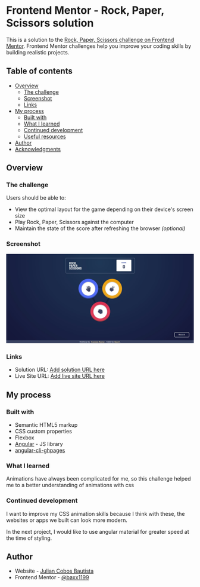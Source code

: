 # Frontend Mentor - Rock, Paper, Scissors solution

This is a solution to the [Rock, Paper, Scissors challenge on Frontend Mentor](https://www.frontendmentor.io/challenges/rock-paper-scissors-game-pTgwgvgH). Frontend Mentor challenges help you improve your coding skills by building realistic projects. 

## Table of contents

- [Overview](#overview)
  - [The challenge](#the-challenge)
  - [Screenshot](#screenshot)
  - [Links](#links)
- [My process](#my-process)
  - [Built with](#built-with)
  - [What I learned](#what-i-learned)
  - [Continued development](#continued-development)
  - [Useful resources](#useful-resources)
- [Author](#author)
- [Acknowledgments](#acknowledgments)



## Overview

### The challenge

Users should be able to:

- View the optimal layout for the game depending on their device's screen size
- Play Rock, Paper, Scissors against the computer
- Maintain the state of the score after refreshing the browser _(optional)_

### Screenshot

![](./src/images/screenMain.JPG)

### Links

- Solution URL: [Add solution URL here](https://your-solution-url.com)
- Live Site URL: [Add live site URL here](https://your-live-site-url.com)

## My process

### Built with

- Semantic HTML5 markup
- CSS custom properties
- Flexbox
- [Angular](hhttps://angular.io/) - JS library
- [angular-cli-ghpages](https://github.com/angular-schule/angular-cli-ghpages/#readme)

### What I learned

Animations have always been complicated for me, so this challenge helped me to a better understanding of animations with css


### Continued development

I want to improve my CSS animation skills because I think with these, the websites or apps we built can look more modern.

In the next project, I would like to use angular material for greater speed at the time of styling.

## Author

- Website - [Julian Cobos Bautista](https://baxx1199.github.io/portafolio/#about_us)
- Frontend Mentor - [@baxx1199](https://www.frontendmentor.io/profile/baxx1199)
